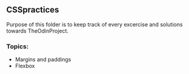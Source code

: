 ## CSSpractices

Purpose of this folder is to keep track of every excercise and solutions towards TheOdinProject. 

### Topics:

- Margins and paddings
- Flexbox